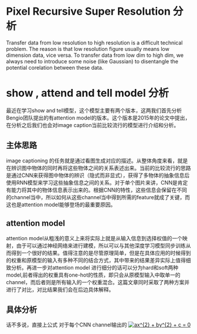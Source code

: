 # Pixel Recursive Super Resolution 分析

Transfer data from low resolution to high resolution is a difficult technical problem. The reason is that low resolution figure usually means low dimension data, vice versa. To transfer data from low dim to high dim, we always need to introduce some noise (like Gaussian) to disentangle the potential corelation between these data.


# show , attend and tell model 分析

最近在学习show and tell模型，这个模型主要有两个版本，这两我们首先分析Bengio团队提出的有attention model的版本。这个版本是2015年的论文中提出，在分析之后我们也会对image caption当前比较流行的模型进行介绍和分析。
## 主体思路
image captioning 的任务就是通过看图生成对应的描述。从整体角度来看，就是在辨识图中物体的同时再将这些物体之间的关系表述出来。当前的比较流行的思路是通过CNN来获得图中物体的辨识（隐式而非显式），获得了多物体的抽象信息后使用RNN模型来学习这些抽象信息之间的关系。对于单个图片来讲，CNN是肯定有能力将其中的物体信息表示出来的。根据CNN的特性，这些信息会保留在不同的channel当中，所以如何从这些channel当中得到所需的feature就成了关键，而这也是attention model能够登场的最重要原因。
## attention model
attention model从粗浅的意义上来将实际上就是从输入信息到选择权值的一个映射，由于可以通过神经网络来进行建模，所以可以与其他深度学习模型同步训练从而得到一个很好的结果。值得注意的是尽管原理简单，但是在具体应用的时候得到的权重和原模型的输入有多种不同的结合方式，其中带来的结果差异实际上值得细致分析。再进一步对attention model 进行细分的话可以分为hard和soft两种model,前者得出的权重具有one-hot的性质，即只会从原模型输入中取单一的channel，而后者则是所有输入的一个权重混合。这篇文章同时采取了两种方案并进行了对比，对比结果我们会在后边具体解释。
## 具体分析
话不多说，直接上公式
对于每个CNN channel输出的
<a href="https://www.codecogs.com/eqnedit.php?latex=ax^{2}&space;&plus;&space;by^{2}&space;&plus;&space;c&space;=&space;0" target="_blank"><img src="https://latex.codecogs.com/gif.latex?ax^{2}&space;&plus;&space;by^{2}&space;&plus;&space;c&space;=&space;0" title="ax^{2} + by^{2} + c = 0" /></a>
